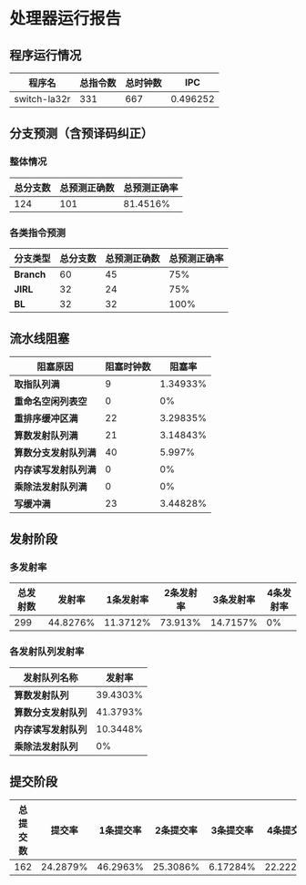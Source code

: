 # 处理器运行报告
## 程序运行情况
|程序名|总指令数|总时钟数|IPC|
|---|---|---|---|
|switch-la32r|331|667|0.496252|

## 分支预测（含预译码纠正）
### 整体情况
|总分支数|总预测正确数|总预测正确率|
|---|---|---|
|124|101|81.4516%|

### 各类指令预测
|分支类型|总分支数|总预测正确数|总预测正确率|
|---|---|---|---|
|**Branch**| 60 | 45 | 75%|
|**JIRL**| 32 | 24 | 75%|
|**BL**| 32 | 32 | 100%|

## 流水线阻塞
|阻塞原因|阻塞时钟数|阻塞率|
|---|---|---|
|**取指队列满**| 9 | 1.34933%|
|**重命名空闲列表空**|0 | 0%|
|**重排序缓冲区满**|22 | 3.29835%|
|**算数发射队列满**|21 | 3.14843%|
|**算数分支发射队列满**|40 | 5.997%|
|**内存读写发射队列满**|0 | 0%|
|**乘除法发射队列满**|0 | 0%|
|**写缓冲满**|23 | 3.44828%|

## 发射阶段
### 多发射率
|总发射数|发射率|1条发射率|2条发射率|3条发射率|4条发射率|
|---|---|---|---|---|---|
|299|44.8276%|11.3712%|73.913%|14.7157%|0%|

### 各发射队列发射率
|发射队列名称|发射率|
|---|---|
|**算数发射队列**|39.4303%|
|**算数分支发射队列**|41.3793%|
|**内存读写发射队列**|10.3448%|
|**乘除法发射队列**|0%|

## 提交阶段
|总提交数|提交率|1条提交率|2条提交率|3条提交率|4条提交率|
|---|---|---|---|---|---|
|162|24.2879%|46.2963%|25.3086%|6.17284%|22.2222%|
